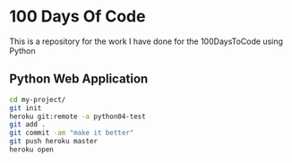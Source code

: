 # 100 Days Of Code

This is a repository for the work I have done for the 100DaysToCode using Python


## Python Web Application

```bash
cd my-project/
git init
heroku git:remote -a python04-test
git add .
git commit -am "make it better"
git push heroku master
heroku open
```